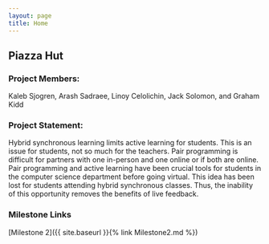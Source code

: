 ```yaml
---
layout: page
title: Home
---
```


## Piazza Hut

### Project Members: 
Kaleb Sjogren, Arash Sadraee, Linoy Celolichin, Jack Solomon, and Graham Kidd

### Project Statement: 
Hybrid synchronous learning limits active learning for students. This is an issue for students, not so much for the teachers. Pair programming is difficult for partners with one in-person and one online or if both are online. Pair programming and active learning have been crucial tools for students in the computer science department before going virtual. This idea has been lost for students attending hybrid synchronous classes. Thus, the inability of this opportunity removes the benefits of live feedback. 

### Milestone Links

[Milestone 2]({{ site.baseurl }}{% link Milestone2.md %})
